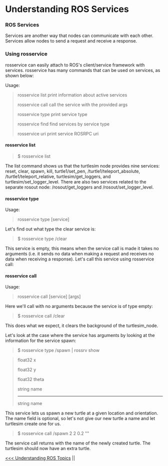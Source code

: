 # Understanding ROS Services
### ROS Services 
Services are another way that nodes can communicate with each other. Services allow nodes to send a request and receive a response.

### Using rosservice
rosservice can easily attach to ROS's client/service framework with services. rosservice has many commands that can be used on services, as shown below:

Usage:
> rosservice list         print information about active services
>
> rosservice call         call the service with the provided args
>
> rosservice type         print service type
>
> rosservice find         find services by service type
>
> rosservice uri          print service ROSRPC uri

#### rosservice list
> $ rosservice list

The list command shows us that the turtlesim node provides nine services: reset, clear, spawn, kill, turtle1/set_pen, /turtle1/teleport_absolute, /turtle1/teleport_relative, turtlesim/get_loggers, and turtlesim/set_logger_level. There are also two services related to the separate rosout node: /rosout/get_loggers and /rosout/set_logger_level.

#### rosservice type
Usage:
> rosservice type [service]

Let's find out what type the clear service is:
> $ rosservice type /clear

This service is empty, this means when the service call is made it takes no arguments (i.e. it sends no data when making a request and receives no data when receiving a response). Let's call this service using rosservice call:
#### rosservice call
Usage:
> rosservice call [service] [args]

Here we'll call with no arguments because the service is of type empty:
> $ rosservice call /clear

This does what we expect, it clears the background of the turtlesim_node.

Let's look at the case where the service has arguments by looking at the information for the service spawn:
> $ rosservice type /spawn | rossrv show

> float32 x
>
> float32 y
>
> float32 theta
>
> string name
>
> ---
> string name

This service lets us spawn a new turtle at a given location and orientation. The name field is optional, so let's not give our new turtle a name and let turtlesim create one for us.
> $ rosservice call /spawn 2 2 0.2 ""

The service call returns with the name of the newly created turtle.
The turtlesim should now have an extra turtle.



[<<< Understanding ROS Topics](/Tutorials/RosTopic.md) ||
